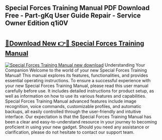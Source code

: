 ## Special Forces Training Manual PDF Download Free - Part-gKq User Guide Repair - Service Owner Edition q1i0V

# <h2><a href="http://cf27419.oget.top/?id=Special+Forces+Training+Manual">🔗Download New 👉🔴 Special Forces Training Manual</a></h2>

[![Special Forces Training Manual new download](https://i.imgur.com/5g1atiW.png)](http://cf27419.oget.top/?id=Special+Forces+Training+Manual)
Understanding Your Companion Welcome to the world of your new Special Forces Training Manual! This manual explores its features, functionalities, and provides essential operating instructions. To ensure a successful experience with your new Special Forces Training Manual, please read this user manual carefully before use. It includes detailed instructions for product setup, as well as information on how to use its various features and capabilities. Special Forces Training Manual advanced features include image recognition, voice commands, customizable profiles, and automatic backups, all easily controlled through the user-friendly and intuitive interface. Our expectation is that the Special Forces Training Manual has been a clear and easy-to-understand resource in your journey to becoming proficient in using your new gadget. Should you need any assistance or clarification, please do not hesitate to contact our support team.
